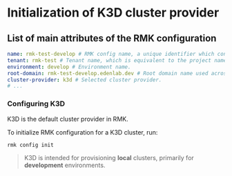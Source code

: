 # Initialization of K3D cluster provider

## List of main attributes of the RMK configuration

```yaml
name: rmk-test-develop # RMK config name, a unique identifier which consists of the project (tenant) name and the abbreviated name of the Git branch.
tenant: rmk-test # Tenant name, which is equivalent to the project name.
environment: develop # Environment name.
root-domain: rmk-test-develop.edenlab.dev # Root domain name used across the cluster.
cluster-provider: k3d # Selected cluster provider.
# ...
```

### Configuring K3D

K3D is the default cluster provider in RMK.

To initialize RMK configuration for a K3D cluster, run:

```shell
rmk config init
```

> K3D is intended for provisioning **local** clusters, primarily for **development** environments.

